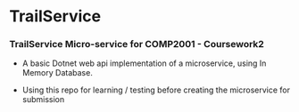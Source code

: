 # TrailService

### TrailService Micro-service for COMP2001 - Coursework2 

- A basic Dotnet web api implementation of a microservice, using In Memory Database.

- Using this repo for learning / testing before creating the microservice for submission
